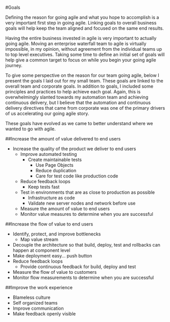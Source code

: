 #Goals

Defining the reason for going agile and what you hope to accomplish is a very important first step in going agile. Linking goals to overall business goals will help keep the team aligned and focused on the same end results.

Having the entire business invested in agile is very important to actually going agile. Moving an enterprise waterfall team to agile is virtually impossible, in my opinion, without agreement from the individual teams up to top level executives. Taking some time to define an initial set of goals will help give a common target to focus on while you begin your going agile journey.

To give some perspective on the reason for our team going agile, below I present the goals I laid out for my small team. These goals are linked to the overall team and corporate goals. In addition to goals, I included some principles and practices to help achieve each goal. Again, this is overwhelmingly slanted towards my automation team and achieving continuous delivery, but I believe that the automation and continuous delivery directives that came from corporate was one of the primary drivers of us accelerating our going agile story.

These goals have evolved as we came to better understand where we wanted to go with agile.

##Increase the amount of value delivered to end users

- Increase the quality of the product we deliver to end users
  - Improve automated testing
    - Create maintainable tests
      - Use Page Objects
      - Reduce duplication
      - Care for test code like production code
  - Reduce feedback loops
    - Keep tests fast
  - Test in environments that are as close to production as possible
    - Infrastructure as code
    - Validate new server nodes and network before use
  - Measure the amount of value to end users
  - Monitor value measures to determine when you are successful

##Increase the flow of value to end users

- Identify, protect, and improve bottlenecks
  - Map value stream
- Decouple the architecture so that build, deploy, test and rollbacks can happen at component level
- Make deployment easy... push button
- Reduce feedback loops
    - Provide continuous feedback for build, deploy and test 
- Measure the flow of value to customers
- Monitor flow measurements to determine when you are successful

##Improve the work experience

- Blameless culture
- Self organized teams
- Improve communication
- Make feedback openly visible